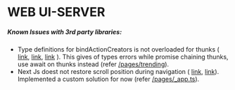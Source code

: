 # WEB UI-SERVER

##### Known Issues with 3rd party libraries:

  - Type definitions for bindActionCreators is not overloaded for thunks ( [link](https://github.com/piotrwitek/react-redux-typescript-guide/issues/110),  [link](https://github.com/piotrwitek/react-redux-typescript-guide/issues/6),  [link](https://github.com/piotrwitek/react-redux-typescript-guide/pull/157) ). This gives of types errors while promise chaining thunks, use await on thunks instead (refer [/pages/trending]()).
  - Next Js doest not restore scroll position during navigation ( [link](https://github.com/zeit/next.js/issues/4169), [link](https://github.com/zeit/next.js/issues/3303)). Implemented a custom solution for now (refer [/pages/_app.ts]()).